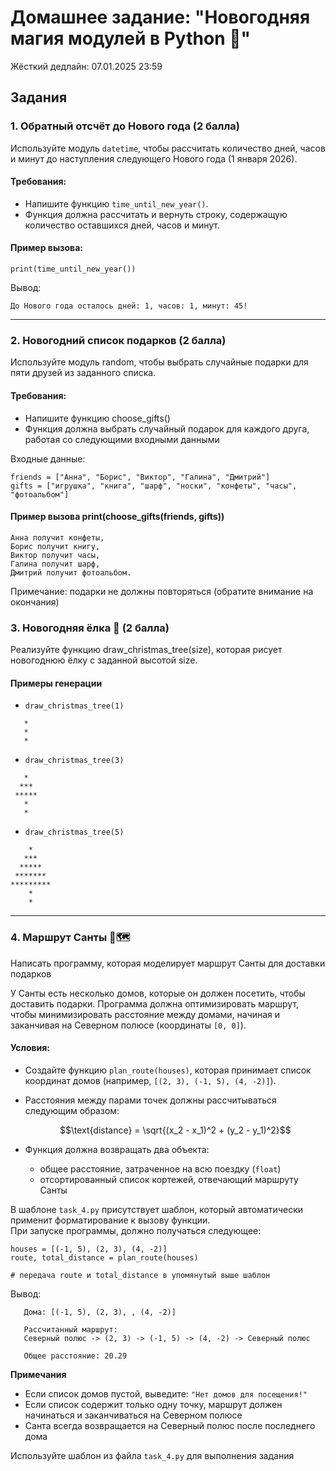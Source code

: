 # Домашнее задание: "Новогодняя магия модулей в Python 🎄"

Жёсткий дедлайн: 07.01.2025 23:59

## Задания

### 1. Обратный отсчёт до Нового года (2 балла)  
Используйте модуль `datetime`, чтобы рассчитать количество дней, часов и минут до наступления следующего Нового года (1 января 2026).  

#### Требования:
- Напишите функцию `time_until_new_year()`.  
- Функция должна рассчитать и вернуть строку, содержащую количество оставшихся дней, часов и минут.  

#### Пример вызова:
```
print(time_until_new_year())
```

Вывод:
```
До Нового года осталось дней: 1, часов: 1, минут: 45!
```

---

### 2. Новогодний список подарков (2 балла)

Используйте модуль random, чтобы выбрать случайные подарки для пяти друзей из заданного списка.

#### Требования:
- Напишите функцию choose_gifts()
- Функция должна выбрать случайный подарок для каждого друга, работая со следующими входными данными

Входные данные:

```
friends = ["Анна", "Борис", "Виктор", "Галина", "Дмитрий"]
gifts = ["игрушка", "книга", "шарф", "носки", "конфеты", "часы", "фотоальбом"]
```

#### Пример вызова print(choose_gifts(friends, gifts))

```
Анна получит конфеты,
Борис получит книгу,
Виктор получит часы,
Галина получит шарф, 
Дмитрий получит фотоальбом.
```

Примечание: подарки не должны повторяться (обратите внимание на окончания)

### 3. Новогодняя ёлка 🎄 (2 балла)

Реализуйте функцию draw_christmas_tree(size), которая рисует новогоднюю ёлку с заданной высотой size.


#### Примеры генерации

- `draw_christmas_tree(1)`

```
   *
   *
   *
```

- `draw_christmas_tree(3)`

```
   *
  ***
 *****
   *
   *
```

- `draw_christmas_tree(5)`

```
    *
   ***
  *****
 *******
*********
    *
    *
```

---

### 4. Маршрут Санты 🎅🗺️

Написать программу, которая моделирует маршрут Санты для доставки подарков

У Санты есть несколько домов, которые он должен посетить, чтобы доставить подарки. Программа должна оптимизировать маршрут, чтобы минимизировать расстояние между домами, начиная и заканчивая на Северном полюсе (координаты `[0, 0]`).

#### Условия:

   - Создайте функцию `plan_route(houses)`, которая принимает список координат домов (например, `[(2, 3), (-1, 5), (4, -2)]`).
   - Расстояния между парами точек должны рассчитываться следующим образом:
     
       $$\text{distance} = \sqrt{(x_2 - x_1)^2 + (y_2 - y_1)^2}$$
   - Функция должна возвращать два объекта:
     - общее расстояние, затраченное на всю поездку (`float`)
     - отсортированный список кортежей, отвечающий маршруту Санты 
      
В шаблоне `task_4.py` присутствует шаблон, который автоматически применит форматирование к вызову функции.\
При запуске программы, должно получаться следующее:

```
houses = [(-1, 5), (2, 3), (4, -2)]
route, total_distance = plan_route(houses)

# передача route и total_distance в упомянутый выше шаблон
```

Вывод:
```
   Дома: [(-1, 5), (2, 3), , (4, -2)]

   Рассчитанный маршрут:
   Северный полюс -> (2, 3) -> (-1, 5) -> (4, -2) -> Северный полюс

   Общее расстояние: 20.29
```

**Примечания**  
   - Если список домов пустой, выведите: `"Нет домов для посещения!"`
   - Если список содержит только одну точку, маршрут должен начинаться и заканчиваться на Северном полюсе
   - Санта всегда возвращается на Северный полюс после последнего дома

Используйте шаблон из файла `task_4.py` для выполнения задания 
